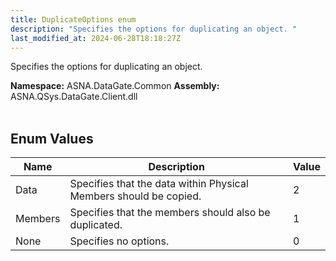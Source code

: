 ```yaml
---
title: DuplicateOptions enum
description: "Specifies the options for duplicating an object. "
last_modified_at: 2024-06-28T18:18:27Z
---
```


Specifies the options for duplicating an object.

**Namespace:** ASNA.DataGate.Common
**Assembly:** ASNA.QSys.DataGate.Client.dll
<br>
<br>

## Enum Values

| Name | Description | Value
| --- | --- | --- 
| Data | Specifies that the data within Physical Members should be copied. | 2 |
| Members | Specifies that the members should also be duplicated. | 1 |
| None | Specifies no options. | 0 |
